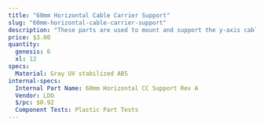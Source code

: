 ```yaml
---
title: "60mm Horizontal Cable Carrier Support"
slug: "60mm-horizontal-cable-carrier-support"
description: "These parts are used to mount and support the y-axis cable carrier. The gusset also functions as an area for cables, tubes, and LED light strips to be routed through."
price: $3.00
quantity:
  genesis: 6
  xl: 12
specs:
  Material: Gray UV stabilized ABS
internal-specs:
  Internal Part Name: 60mm Horizontal CC Support Rev A
  Vendor: LDO
  $/pc: $0.92
  Component Tests: Plastic Part Tests
---
```

